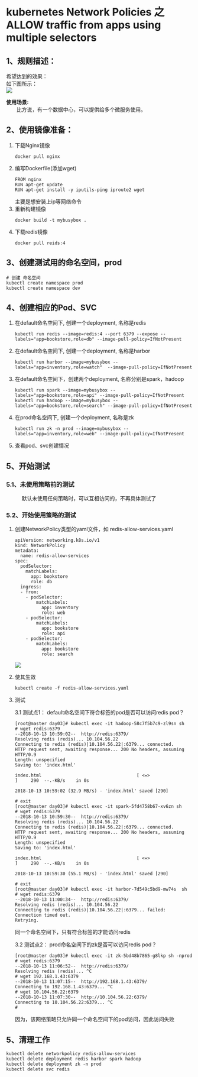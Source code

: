 # kubernetes Network Policies 之  ALLOW traffic from apps using multiple selectors

## 1、规则描述：  
希望达到的效果：  
如下图所示：  
![](https://note.youdao.com/yws/public/resource/d8631b2801d11e53d570068af1c0bf0f/xmlnote/51010B6D53694F178A677C092E61C467/20439)    

__使用场景:__  
&ensp;&ensp;&ensp;&ensp;比方说，有一个数据中心，可以提供给多个微服务使用。  


## 2、使用镜像准备：  
1. 下载Nginx镜像 
    ```
    docker pull nginx
    ```
2. 编写Dockerfile(添加wget) 
    ```
    FROM nginx
    RUN apt-get update 
    RUN apt-get install -y iputils-ping iproute2 wget
    ```  
    主要是想安装上ip等网络命令     
3. 重新构建镜像  
    ```  
    docker build -t mybusybox .  
    ```  
4. 下载redis镜像 
    ```
    docker pull reids:4
    ```  
## 3、创建测试用的命名空间，prod
    
    # 创建 命名空间
    kubectl create namespace prod 
    kubectl create namespace dev

## 4、创建相应的Pod、SVC  
1. 在default命名空间下, 创建一个deployment, 名称是redis  
    ```
    kubectl run redis --image=redis:4 --port 6379 --expose --labels="app=bookstore,role=db" --image-pull-policy=IfNotPresent   
    ```
2. 在default命名空间下, 创建一个deployment, 名称是harbor  
    ```
    kubectl run harbor --image=mybusybox --labels="app=inventory,role=watch"  --image-pull-policy=IfNotPresent
    ``` 
3. 在default命名空间下，创建两个deployment, 名称分别是spark，hadoop 
    ```
    kubectl run spark --image=mybusybox --labels="app=bookstore,role=api" --image-pull-policy=IfNotPresent
    kubectl run hadoop --image=mybusybox --labels="app=bookstore,role=search" --image-pull-policy=IfNotPresent
    ``` 
4. 在prod命名空间下, 创建一个deployment, 名称是zk   
    ```
    kubectl run zk -n prod --image=mybusybox --labels="app=inventory,role=web" --image-pull-policy=IfNotPresent
    ```    
5. 查看pod、svc创建情况  


## 5、开始测试  
### 5.1、未使用策略前的测试
&ensp;&ensp;&ensp;&ensp;&ensp;&ensp;默认未使用任何策略时，可以互相访问的，不再具体测试了
    
### 5.2、开始使用策略的测试  
 
1. 创建NetworkPolicy类型的yaml文件，如 redis-allow-services.yaml 
    ```
    apiVersion: networking.k8s.io/v1
    kind: NetworkPolicy
    metadata: 
      name: redis-allow-services
    spec: 
      podSelector: 
        matchLabels: 
          app: bookstore
          role: db
      ingress:         
      - from: 
        - podSelector: 
            matchLabels: 
              app: inventory
              role: web   
        - podSelector: 
            matchLabels: 
              app: bookstore
              role: api 
        - podSelector: 
            matchLabels: 
              app: bookstore
              role: search 

    ```   
    ![](https://note.youdao.com/yws/public/resource/d8631b2801d11e53d570068af1c0bf0f/xmlnote/4350210223164AD287E379C449C73DC0/20442)  
2. 使其生效  
    ``` 
    kubectl create -f redis-allow-services.yaml
    ```
3. 测试  

    3.1 测试点1： default命名空间下符合标签的pod是否可以访问redis pod？ 
    ``` 
    [root@master day03]# kubectl exec -it hadoop-58c7f5b7c9-zl9sn sh 
    # wget redis:6379
    --2018-10-13 10:59:02--  http://redis:6379/
    Resolving redis (redis)... 10.104.56.22
    Connecting to redis (redis)|10.104.56.22|:6379... connected.
    HTTP request sent, awaiting response... 200 No headers, assuming HTTP/0.9
    Length: unspecified
    Saving to: 'index.html'

    index.html                                    [ <=>                                                                               ]     290  --.-KB/s    in 0s      

    2018-10-13 10:59:02 (32.9 MB/s) - 'index.html' saved [290]

    # exit
    [root@master day03]# kubectl exec -it spark-5fd4758b67-xv6zn sh 
    # wget redis:6379
    --2018-10-13 10:59:30--  http://redis:6379/
    Resolving redis (redis)... 10.104.56.22
    Connecting to redis (redis)|10.104.56.22|:6379... connected.
    HTTP request sent, awaiting response... 200 No headers, assuming HTTP/0.9
    Length: unspecified
    Saving to: 'index.html'

    index.html                                    [ <=>                                                                               ]     290  --.-KB/s    in 0s      

    2018-10-13 10:59:30 (55.1 MB/s) - 'index.html' saved [290]

    # exit
    [root@master day03]# kubectl exec -it harbor-7d549c5bd9-mw74s  sh 
    # wget redis:6379
    --2018-10-13 11:00:34--  http://redis:6379/
    Resolving redis (redis)... 10.104.56.22
    Connecting to redis (redis)|10.104.56.22|:6379... failed: Connection timed out.
    Retrying.

    ```  
    同一个命名空间下，只有符合标签的才能访问redis   
    
    3.2 测试点2： prod命名空间下的zk是否可以访问redis pod？  
    ```
    [root@master day03]# kubectl exec -it zk-5bd48b7865-g8lkp sh -nprod
    # wget redis:6379
    --2018-10-13 11:06:52--  http://redis:6379/
    Resolving redis (redis)... ^C
    # wget 192.168.1.43:6379
    --2018-10-13 11:07:15--  http://192.168.1.43:6379/
    Connecting to 192.168.1.43:6379... ^C
    # wget 10.104.56.22:6379
    --2018-10-13 11:07:30--  http://10.104.56.22:6379/
    Connecting to 10.104.56.22:6379... ^C
    # 

    ```  
    因为，该网络策略只允许同一个命名空间下的pod访问，因此访问失败  

## 5、清理工作  
    kubectl delete networkpolicy redis-allow-services
    kubectl delete deployment redis harbor spark hadoop
    kubectl delete deployment zk -n prod 
    kubectl delete svc redis







